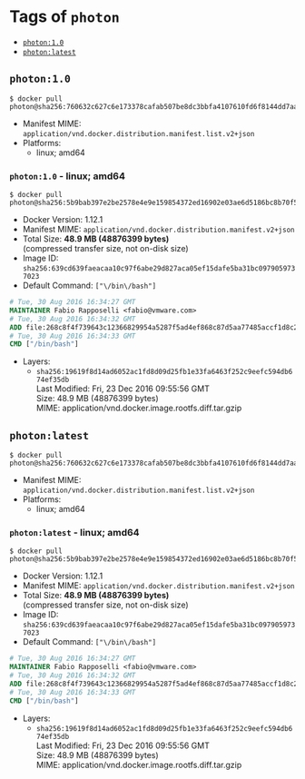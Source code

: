 <!-- THIS FILE IS GENERATED VIA './update-remote.sh' -->

# Tags of `photon`

-	[`photon:1.0`](#photon10)
-	[`photon:latest`](#photonlatest)

## `photon:1.0`

```console
$ docker pull photon@sha256:760632c627c6e173378cafab507be8dc3bbfa4107610fd6f8144dd7aaa89af29
```

-	Manifest MIME: `application/vnd.docker.distribution.manifest.list.v2+json`
-	Platforms:
	-	linux; amd64

### `photon:1.0` - linux; amd64

```console
$ docker pull photon@sha256:5b9bab397e2be2578e4e9e159854372ed16902e03ae6d5186bc8b70f53791361
```

-	Docker Version: 1.12.1
-	Manifest MIME: `application/vnd.docker.distribution.manifest.v2+json`
-	Total Size: **48.9 MB (48876399 bytes)**  
	(compressed transfer size, not on-disk size)
-	Image ID: `sha256:639cd639faeacaa10c97f6abe29d827aca05ef15dafe5ba31bc0979059737023`
-	Default Command: `["\/bin\/bash"]`

```dockerfile
# Tue, 30 Aug 2016 16:34:27 GMT
MAINTAINER Fabio Rapposelli <fabio@vmware.com>
# Tue, 30 Aug 2016 16:34:32 GMT
ADD file:268c8f4f739643c12366829954a5287f5ad4ef868c87d5aa77485accf1d8c214 in / 
# Tue, 30 Aug 2016 16:34:33 GMT
CMD ["/bin/bash"]
```

-	Layers:
	-	`sha256:19619f8d14ad6052ac1fd8d09d25fb1e33fa6463f252c9eefc594db674ef35db`  
		Last Modified: Fri, 23 Dec 2016 09:55:56 GMT  
		Size: 48.9 MB (48876399 bytes)  
		MIME: application/vnd.docker.image.rootfs.diff.tar.gzip

## `photon:latest`

```console
$ docker pull photon@sha256:760632c627c6e173378cafab507be8dc3bbfa4107610fd6f8144dd7aaa89af29
```

-	Manifest MIME: `application/vnd.docker.distribution.manifest.list.v2+json`
-	Platforms:
	-	linux; amd64

### `photon:latest` - linux; amd64

```console
$ docker pull photon@sha256:5b9bab397e2be2578e4e9e159854372ed16902e03ae6d5186bc8b70f53791361
```

-	Docker Version: 1.12.1
-	Manifest MIME: `application/vnd.docker.distribution.manifest.v2+json`
-	Total Size: **48.9 MB (48876399 bytes)**  
	(compressed transfer size, not on-disk size)
-	Image ID: `sha256:639cd639faeacaa10c97f6abe29d827aca05ef15dafe5ba31bc0979059737023`
-	Default Command: `["\/bin\/bash"]`

```dockerfile
# Tue, 30 Aug 2016 16:34:27 GMT
MAINTAINER Fabio Rapposelli <fabio@vmware.com>
# Tue, 30 Aug 2016 16:34:32 GMT
ADD file:268c8f4f739643c12366829954a5287f5ad4ef868c87d5aa77485accf1d8c214 in / 
# Tue, 30 Aug 2016 16:34:33 GMT
CMD ["/bin/bash"]
```

-	Layers:
	-	`sha256:19619f8d14ad6052ac1fd8d09d25fb1e33fa6463f252c9eefc594db674ef35db`  
		Last Modified: Fri, 23 Dec 2016 09:55:56 GMT  
		Size: 48.9 MB (48876399 bytes)  
		MIME: application/vnd.docker.image.rootfs.diff.tar.gzip
